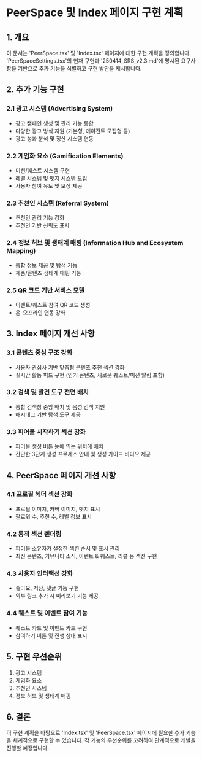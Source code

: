 # PeerSpace 및 Index 페이지 구현 계획

## 1. 개요
이 문서는 'PeerSpace.tsx' 및 'Index.tsx' 페이지에 대한 구현 계획을 정의합니다. 'PeerSpaceSettings.tsx'의 현재 구현과 '250414_SRS_v2.3.md'에 명시된 요구사항을 기반으로 추가 기능을 식별하고 구현 방안을 제시합니다.

## 2. 추가 기능 구현

### 2.1 광고 시스템 (Advertising System)
- 광고 캠페인 생성 및 관리 기능 통합
- 다양한 광고 방식 지원 (기본형, 에이전트 모집형 등)
- 광고 성과 분석 및 정산 시스템 연동

### 2.2 게임화 요소 (Gamification Elements)
- 미션/퀘스트 시스템 구현
- 레벨 시스템 및 뱃지 시스템 도입
- 사용자 참여 유도 및 보상 제공

### 2.3 추천인 시스템 (Referral System)
- 추천인 관리 기능 강화
- 추천인 기반 신뢰도 표시

### 2.4 정보 허브 및 생태계 매핑 (Information Hub and Ecosystem Mapping)
- 통합 정보 제공 및 탐색 기능
- 제품/콘텐츠 생태계 매핑 기능

### 2.5 QR 코드 기반 서비스 모델
- 이벤트/퀘스트 참여 QR 코드 생성
- 온-오프라인 연동 강화

## 3. Index 페이지 개선 사항

### 3.1 콘텐츠 중심 구조 강화
- 사용자 관심사 기반 맞춤형 콘텐츠 추천 섹션 강화
- 실시간 활동 피드 구현 (인기 콘텐츠, 새로운 퀘스트/미션 알림 포함)

### 3.2 검색 및 발견 도구 전면 배치
- 통합 검색창 중앙 배치 및 음성 검색 지원
- 해시태그 기반 탐색 도구 제공

### 3.3 피어몰 시작하기 섹션 강화
- 피어몰 생성 버튼 눈에 띄는 위치에 배치
- 간단한 3단계 생성 프로세스 안내 및 생성 가이드 비디오 제공

## 4. PeerSpace 페이지 개선 사항

### 4.1 프로필 헤더 섹션 강화
- 프로필 이미지, 커버 이미지, 뱃지 표시
- 팔로워 수, 추천 수, 레벨 정보 표시

### 4.2 동적 섹션 렌더링
- 피어몰 소유자가 설정한 섹션 순서 및 표시 관리
- 최신 콘텐츠, 커뮤니티 소식, 이벤트 & 퀘스트, 리뷰 등 섹션 구현

### 4.3 사용자 인터랙션 강화
- 좋아요, 저장, 댓글 기능 구현
- 외부 링크 추가 시 미리보기 기능 제공

### 4.4 퀘스트 및 이벤트 참여 기능
- 퀘스트 카드 및 이벤트 카드 구현
- 참여하기 버튼 및 진행 상태 표시

## 5. 구현 우선순위
1. 광고 시스템
2. 게임화 요소
3. 추천인 시스템
4. 정보 허브 및 생태계 매핑

## 6. 결론
이 구현 계획을 바탕으로 'Index.tsx' 및 'PeerSpace.tsx' 페이지에 필요한 추가 기능을 체계적으로 구현할 수 있습니다. 각 기능의 우선순위를 고려하여 단계적으로 개발을 진행할 예정입니다.
